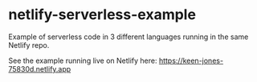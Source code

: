 # netlify-serverless-example
Example of serverless code in 3 different languages running in the same Netlify repo.

See the example running live on Netlify here: https://keen-jones-75830d.netlify.app
